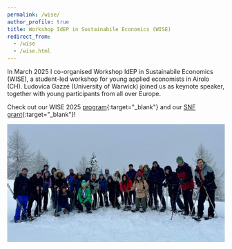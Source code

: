 ```yaml
---
permalink: /wise/
author_profile: true
title: Workshop IdEP in Sustainabile Economics (WISE)
redirect_from:
  - /wise
  - /wise.html
---
```


  In March 2025 I co-organised Workshop IdEP in Sustainabile Economics (WISE), a student-led workshop for young applied economists in Airolo (CH). Ludovica Gazzé (University of Warwick) joined us as keynote speaker, together with young participants from all over Europe.
  
  Check out our WISE 2025 [program](https://www.usi.ch/it/feeds/30071){:target="_blank"} and our [SNF grant](https://data.snf.ch/grants/grant/232488){:target="_blank"}!

  ![WISE2025](/assets/wise_snow.jpg)
